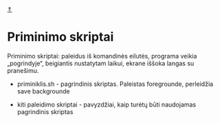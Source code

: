 [&uArr;](../readme.md)

# Priminimo skriptai

Priminimo skriptai: paleidus iš komandinės eilutės, programa veikia „pogrindyje“, beigiantis nustatytam laikui, ekrane iššoka langas su pranešimu.

* priminiklis.sh - pagrindinis skriptas. Paleistas foregrounde, perleidžia save backgrounde

* kiti paleidimo skriptai - pavyzdžiai, kaip turėtų būti naudojamas pagrindinis skriptas
